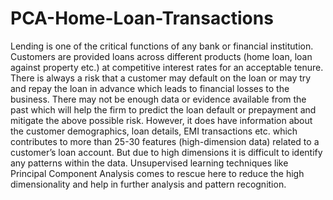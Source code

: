# PCA-Home-Loan-Transactions
Lending is one of the critical functions of any bank or financial institution. Customers are provided loans across different products (home loan, loan against property etc.) at competitive interest rates for an acceptable tenure. There is always a risk that a customer may default on the loan or may try and repay the loan in advance which leads to financial losses to the business.    There may not be enough data or evidence available from the past which will help the firm to predict the loan default or prepayment and mitigate the above possible risk. However, it does have information about the customer demographics, loan details, EMI transactions etc. which contributes to more than 25-30 features (high-dimension data) related to a customer’s loan account. But due to high dimensions it is difficult to identify any patterns within the data. Unsupervised learning techniques like Principal Component Analysis comes to rescue here to reduce the high dimensionality and help in further analysis and pattern recognition. 
